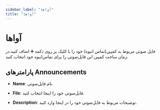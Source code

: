```yaml
---
sidebar_label: "آواها"
title: "آواها"
---
```


# آواها

فایل صوتی مربوط به کمپین(تماس انبوه) خود را با کلیک بر روی دکمه ➕ اضاف کنید.در زمان ساخت کمپین این فایل‌صوتی را برای تماس‌انبوه خود انتخاب کنید.

## پارامترهای Announcements

- **Name**: نام فایل‌صوتی.

- **File**: فایل‌صوتی خود را اینجا انتخاب کنید.

- **Description**: توضیحات مربوط به فایل‌صوتی خود را در اینجا وارد کنید.
 